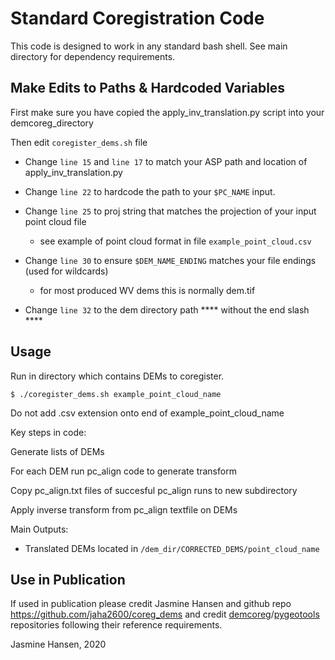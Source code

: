 # Standard Coregistration Code

This code is designed to work in any standard bash shell.
See main directory for dependency requirements.

## Make Edits to Paths & Hardcoded Variables

First make sure you have copied the apply_inv_translation.py script into your demcoreg_directory

Then edit `coregister_dems.sh` file
- Change `line 15` and `line 17` to match your ASP path and location of apply_inv_translation.py

- Change `line 22` to hardcode the path to your `$PC_NAME` input.

- Change `line 25` to proj string that matches the projection of your input point cloud file
  - see example of point cloud format in file `example_point_cloud.csv`

- Change `line 30` to ensure `$DEM_NAME_ENDING` matches your file endings (used for wildcards)
  - for most produced WV dems this is normally dem.tif

- Change `line 32` to the dem directory path **** without the end slash ****

## Usage
Run in directory which contains DEMs to coregister. 

`$ ./coregister_dems.sh example_point_cloud_name`

Do not add .csv extension onto end of example_point_cloud_name

Key steps in code:

Generate lists of DEMs

For each DEM run pc_align code to generate transform

Copy pc_align.txt files of succesful pc_align runs to new subdirectory

Apply inverse transform from pc_align textfile on DEMs

Main Outputs:
- Translated DEMs located in `/dem_dir/CORRECTED_DEMS/point_cloud_name`

## Use in Publication
If used in publication please credit Jasmine Hansen and github repo https://github.com/jaha2600/coreg_dems 
and credit [demcoreg](https://github.com/dshean/demcoreg)/[pygeotools](https://github.com/dshean/pygeotools) repositories following their reference requirements.

Jasmine Hansen, 2020
